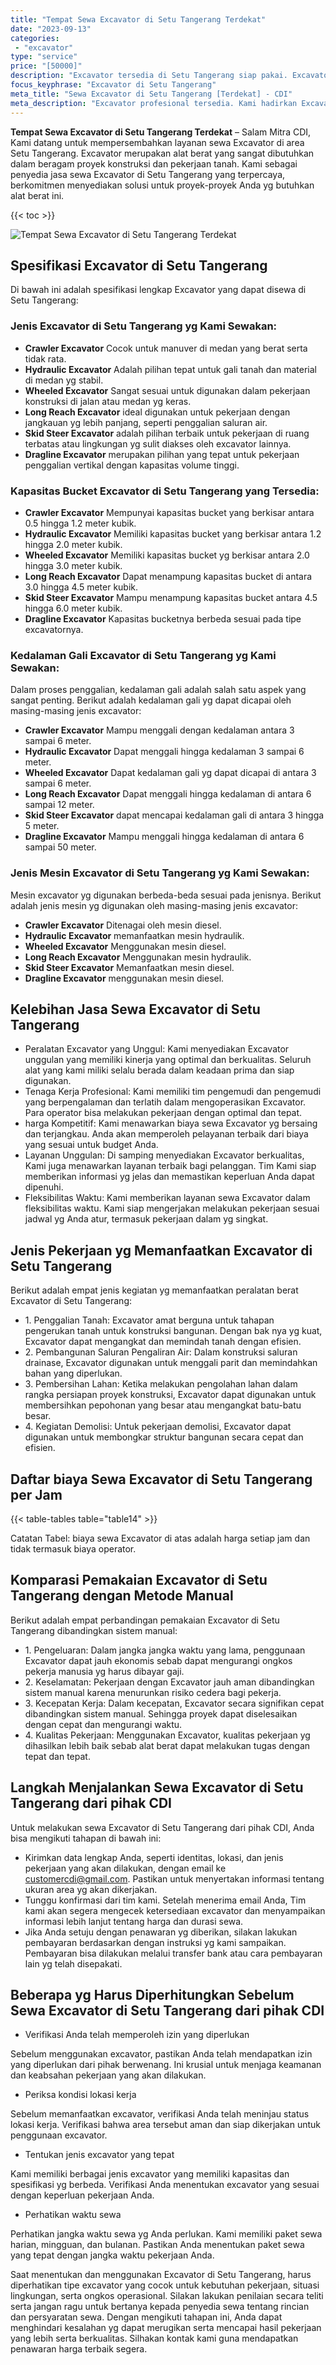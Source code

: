 ```yaml
---
title: "Tempat Sewa Excavator di Setu Tangerang Terdekat"
date: "2023-09-13"
categories:
 - "excavator"
type: "service"
price: "[50000]"
description: "Excavator tersedia di Setu Tangerang siap pakai. Excavator unggulan untuk proyek pembangunan yang membutuhkan solusi tepat guna dengan performa maksimal. Konsultasikan kebutuhan Anda."
focus_keyphrase: "Excavator di Setu Tangerang"
meta_title: "Sewa Excavator di Setu Tangerang [Terdekat] - CDI"
meta_description: "Excavator profesional tersedia. Kami hadirkan Excavator berkualitas untuk menyelesaikan pekerjaan. Penawaran spesial minggu ini tersedia."
---
```


**Tempat Sewa Excavator di Setu Tangerang Terdekat** – Salam Mitra CDI, Kami datang untuk mempersembahkan layanan sewa Excavator di area Setu Tangerang. Excavator merupakan alat berat yang sangat dibutuhkan dalam beragam proyek konstruksi dan pekerjaan tanah. Kami sebagai penyedia jasa sewa Excavator di Setu Tangerang yang terpercaya, berkomitmen menyediakan solusi untuk proyek-proyek Anda yg butuhkan alat berat ini.

{{< toc >}}

![Tempat Sewa Excavator di Setu Tangerang Terdekat](/images/excavator/excavator-09.jpg)

## Spesifikasi Excavator di Setu Tangerang

Di bawah ini adalah spesifikasi lengkap Excavator yang dapat disewa di Setu Tangerang:

### Jenis Excavator di Setu Tangerang yg Kami Sewakan:

*   **Crawler Excavator** Cocok untuk manuver di medan yang berat serta tidak rata.
*   **Hydraulic Excavator** Adalah pilihan tepat untuk gali tanah dan material di medan yg stabil.
*   **Wheeled Excavator** Sangat sesuai untuk digunakan dalam pekerjaan konstruksi di jalan atau medan yg keras.
*   **Long Reach Excavator** ideal digunakan untuk pekerjaan dengan jangkauan yg lebih panjang, seperti penggalian saluran air.
*   **Skid Steer Excavator** adalah pilihan terbaik untuk pekerjaan di ruang terbatas atau lingkungan yg sulit diakses oleh excavator lainnya.
*   **Dragline Excavator** merupakan pilihan yang tepat untuk pekerjaan penggalian vertikal dengan kapasitas volume tinggi.

### Kapasitas Bucket Excavator di Setu Tangerang yang Tersedia:

*   **Crawler Excavator** Mempunyai kapasitas bucket yang berkisar antara 0.5 hingga 1.2 meter kubik.
*   **Hydraulic Excavator** Memiliki kapasitas bucket yang berkisar antara 1.2 hingga 2.0 meter kubik.
*   **Wheeled Excavator** Memiliki kapasitas bucket yg berkisar antara 2.0 hingga 3.0 meter kubik.
*   **Long Reach Excavator** Dapat menampung kapasitas bucket di antara 3.0 hingga 4.5 meter kubik.
*   **Skid Steer Excavator** Mampu menampung kapasitas bucket antara 4.5 hingga 6.0 meter kubik.
*   **Dragline Excavator** Kapasitas bucketnya berbeda sesuai pada tipe excavatornya.

### Kedalaman Gali Excavator di Setu Tangerang yg Kami Sewakan:

Dalam proses penggalian, kedalaman gali adalah salah satu aspek yang sangat penting. Berikut adalah kedalaman gali yg dapat dicapai oleh masing-masing jenis excavator:

*   **Crawler Excavator** Mampu menggali dengan kedalaman antara 3 sampai 6 meter.
*   **Hydraulic Excavator** Dapat menggali hingga kedalaman 3 sampai 6 meter.
*   **Wheeled Excavator** Dapat kedalaman gali yg dapat dicapai di antara 3 sampai 6 meter.
*   **Long Reach Excavator** Dapat menggali hingga kedalaman di antara 6 sampai 12 meter.
*   **Skid Steer Excavator** dapat mencapai kedalaman gali di antara 3 hingga 5 meter.
*   **Dragline Excavator** Mampu menggali hingga kedalaman di antara 6 sampai 50 meter.

### Jenis Mesin Excavator di Setu Tangerang yg Kami Sewakan:

Mesin excavator yg digunakan berbeda-beda sesuai pada jenisnya. Berikut adalah jenis mesin yg digunakan oleh masing-masing jenis excavator:

*   **Crawler Excavator** Ditenagai oleh mesin diesel.
*   **Hydraulic Excavator** memanfaatkan mesin hydraulik.
*   **Wheeled Excavator** Menggunakan mesin diesel.
*   **Long Reach Excavator** Menggunakan mesin hydraulik.
*   **Skid Steer Excavator** Memanfaatkan mesin diesel.
*   **Dragline Excavator** menggunakan mesin diesel.

## Kelebihan Jasa Sewa Excavator di Setu Tangerang

*   Peralatan Excavator yang Unggul: Kami menyediakan Excavator unggulan yang memiliki kinerja yang optimal dan berkualitas. Seluruh alat yang kami miliki selalu berada dalam keadaan prima dan siap digunakan.
*   Tenaga Kerja Profesional: Kami memiliki tim pengemudi dan pengemudi yang berpengalaman dan terlatih dalam mengoperasikan Excavator. Para operator bisa melakukan pekerjaan dengan optimal dan tepat.
*   harga Kompetitif: Kami menawarkan biaya sewa Excavator yg bersaing dan terjangkau. Anda akan memperoleh pelayanan terbaik dari biaya yang sesuai untuk budget Anda.
*   Layanan Unggulan: Di samping menyediakan Excavator berkualitas, Kami juga menawarkan layanan terbaik bagi pelanggan. Tim Kami siap memberikan informasi yg jelas dan memastikan keperluan Anda dapat dipenuhi.
*   Fleksibilitas Waktu: Kami memberikan layanan sewa Excavator dalam fleksibilitas waktu. Kami siap mengerjakan melakukan pekerjaan sesuai jadwal yg Anda atur, termasuk pekerjaan dalam yg singkat.

## Jenis Pekerjaan yg Memanfaatkan Excavator di Setu Tangerang

Berikut adalah empat jenis kegiatan yg memanfaatkan peralatan berat Excavator di Setu Tangerang:

*   1\. Penggalian Tanah: Excavator amat berguna untuk tahapan pengerukan tanah untuk konstruksi bangunan. Dengan bak nya yg kuat, Excavator dapat mengangkat dan memindah tanah dengan efisien.
*   2\. Pembangunan Saluran Pengaliran Air: Dalam konstruksi saluran drainase, Excavator digunakan untuk menggali parit dan memindahkan bahan yang diperlukan.
*   3\. Pembersihan Lahan: Ketika melakukan pengolahan lahan dalam rangka persiapan proyek konstruksi, Excavator dapat digunakan untuk membersihkan pepohonan yang besar atau mengangkat batu-batu besar.
*   4\. Kegiatan Demolisi: Untuk pekerjaan demolisi, Excavator dapat digunakan untuk membongkar struktur bangunan secara cepat dan efisien.

## Daftar biaya Sewa Excavator di Setu Tangerang per Jam

{{< table-tables table="table14" >}}

Catatan Tabel: biaya sewa Excavator di atas adalah harga setiap jam dan tidak termasuk biaya operator.

## Komparasi Pemakaian Excavator di Setu Tangerang dengan Metode Manual

Berikut adalah empat perbandingan pemakaian Excavator di Setu Tangerang dibandingkan sistem manual:

*   1\. Pengeluaran: Dalam jangka jangka waktu yang lama, penggunaan Excavator dapat jauh ekonomis sebab dapat mengurangi ongkos pekerja manusia yg harus dibayar gaji.
*   2\. Keselamatan: Pekerjaan dengan Excavator jauh aman dibandingkan sistem manual karena menurunkan risiko cedera bagi pekerja.
*   3\. Kecepatan Kerja: Dalam kecepatan, Excavator secara signifikan cepat dibandingkan sistem manual. Sehingga proyek dapat diselesaikan dengan cepat dan mengurangi waktu.
*   4\. Kualitas Pekerjaan: Menggunakan Excavator, kualitas pekerjaan yg dihasilkan lebih baik sebab alat berat dapat melakukan tugas dengan tepat dan tepat.

## Langkah Menjalankan Sewa Excavator di Setu Tangerang dari pihak CDI

Untuk melakukan sewa Excavator di Setu Tangerang dari pihak CDI, Anda bisa mengikuti tahapan di bawah ini:

*   Kirimkan data lengkap Anda, seperti identitas, lokasi, dan jenis pekerjaan yang akan dilakukan, dengan email ke customercdi@gmail.com. Pastikan untuk menyertakan informasi tentang ukuran area yg akan dikerjakan.
*   Tunggu konfirmasi dari tim kami. Setelah menerima email Anda, Tim kami akan segera mengecek ketersediaan excavator dan menyampaikan informasi lebih lanjut tentang harga dan durasi sewa.
*   Jika Anda setuju dengan penawaran yg diberikan, silakan lakukan pembayaran berdasarkan dengan instruksi yg kami sampaikan. Pembayaran bisa dilakukan melalui transfer bank atau cara pembayaran lain yg telah disepakati.

## Beberapa yg Harus Diperhitungkan Sebelum Sewa Excavator di Setu Tangerang dari pihak CDI

*   Verifikasi Anda telah memperoleh izin yang diperlukan

Sebelum menggunakan excavator, pastikan Anda telah mendapatkan izin yang diperlukan dari pihak berwenang. Ini krusial untuk menjaga keamanan dan keabsahan pekerjaan yang akan dilakukan.
*   Periksa kondisi lokasi kerja

Sebelum memanfaatkan excavator, verifikasi Anda telah meninjau status lokasi kerja. Verifikasi bahwa area tersebut aman dan siap dikerjakan untuk penggunaan excavator.
*   Tentukan jenis excavator yang tepat

Kami memiliki berbagai jenis excavator yang memiliki kapasitas dan spesifikasi yg berbeda. Verifikasi Anda menentukan excavator yang sesuai dengan keperluan pekerjaan Anda.
*   Perhatikan waktu sewa

Perhatikan jangka waktu sewa yg Anda perlukan. Kami memiliki paket sewa harian, mingguan, dan bulanan. Pastikan Anda menentukan paket sewa yang tepat dengan jangka waktu pekerjaan Anda.

Saat menentukan dan menggunakan Excavator di Setu Tangerang, harus diperhatikan tipe excavator yang cocok untuk kebutuhan pekerjaan, situasi lingkungan, serta ongkos operasional. Silakan lakukan penilaian secara teliti serta jangan ragu untuk bertanya kepada penyedia sewa tentang rincian dan persyaratan sewa. Dengan mengikuti tahapan ini, Anda dapat menghindari kesalahan yg dapat merugikan serta mencapai hasil pekerjaan yang lebih serta berkualitas. Silhakan kontak kami guna mendapatkan penawaran harga terbaik segera.
